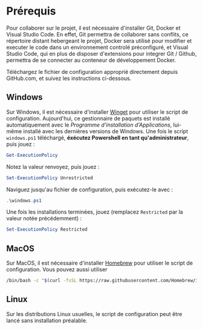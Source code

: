 # Prérequis
Pour collaborer sur le projet, il est nécessaire d'installer Git, Docker et Visual Studio Code.
En effet, Git permettra de collaborer sans conflits, ce répertoire distant hebergeant le projet,
Docker sera utilisé pour modifier et executer le code dans un environnement controlé préconfiguré,
et Visual Studio Code, qui en plus de disposer d'extensions pour integrer Git / Github, 
permettra de se connecter au conteneur de développement Docker.

Téléchargez le fichier de configuration approprié directement depuis GitHub.com, et suivez les instructions ci-dessous.

## Windows
Sur Windows, il est nécessaire d'installer [Winget](https://learn.microsoft.com/fr-fr/windows/package-manager/winget/) pour utiliser le script de configuration.
Aujourd'hui, ce gestionnaire de paquets est installé automatiquement avec le *Programme d'installation d'Applications*, lui-même installé avec les dernières versions de Windows.
Une fois le script `windows.ps1` téléchargé, **éxécutez Powershell en tant qu'administrateur**, puis jouez :
```powershell
Get-ExecutionPolicy
```
Notez la valeur renvoyez, puis jouez :
```powershell
Set-ExecutionPolicy Unrestricted
```
Naviguez jusqu'au fichier de configuration, puis exécutez-le avec :
```powershell
.\windows.ps1
```
Une fois les installations terminées, jouez (remplacez `Restricted` par la valeur notée précédemment) :
```powershell
Set-ExecutionPolicy Restricted
```
## MacOS
Sur MacOS, il est nécessaire d'installer [Homebrew](https://brew.sh) pour utiliser le script de configuration.
Vous pouvez aussi utiliser 
```bash
/bin/bash -c "$(curl -fsSL https://raw.githubusercontent.com/Homebrew/install/HEAD/install.sh)
```

## Linux
Sur les distributions Linux usuelles, le script de configuration peut être lancé sans installation préalable.